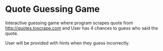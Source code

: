 # Quote Guessing Game
Interactive guessing game where program scrapes quote from http://quotes.toscrape.com and User has 4 chances to guess who said the quote.  

User will be provided with hints when they guess incorrectly. 
